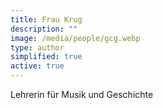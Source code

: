 ```yaml
---
title: Frau Krug
description: ""
image: /media/people/gcg.webp
type: author
simplified: true
active: true
---
```

Lehrerin für Musik und Geschichte
